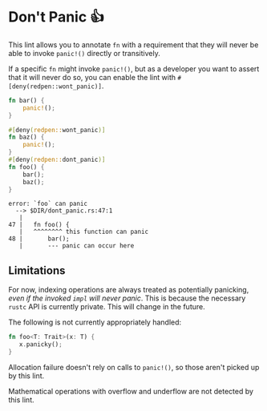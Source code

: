 # Don't Panic 👍

This lint allows you to annotate `fn` with a requirement that they will
never be able to invoke `panic!()` directly or transitively.

If a specific `fn` might invoke `panic!()`, but as a developer you want to
assert that it will never do so, you can enable the lint with 
`#[deny(redpen::wont_panic)]`.


```rust
fn bar() {
    panic!();
}

#[deny(redpen::wont_panic)]
fn baz() {
    panic!();
}
#[deny(redpen::dont_panic)]
fn foo() {
    bar();
    baz();
}
```

```
error: `foo` can panic
  --> $DIR/dont_panic.rs:47:1
   |
47 |   fn foo() {
   |   ^^^^^^^^ this function can panic
48 |       bar();
   |       --- panic can occur here
```

## Limitations

For now, indexing operations are always treated as potentially panicking,
*even if the invoked `impl` will never panic*. This is because the
necessary `rustc` API is currently private. This will change in the future.

The following is not currently appropriately handled:

```rust
fn foo<T: Trait>(x: T) {
   x.panicky();
}
```

Allocation failure doesn't rely on calls to `panic!()`, so those aren't
picked up by this lint.

Mathematical operations with overflow and underflow are not detected by
this lint.